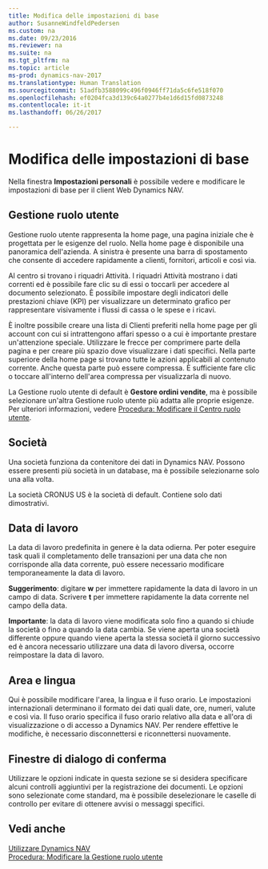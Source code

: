 ```yaml
---
title: Modifica delle impostazioni di base
author: SusanneWindfeldPedersen
ms.custom: na
ms.date: 09/23/2016
ms.reviewer: na
ms.suite: na
ms.tgt_pltfrm: na
ms.topic: article
ms-prod: dynamics-nav-2017
ms.translationtype: Human Translation
ms.sourcegitcommit: 51adfb3588099c496f0946ff71da5c6fe518f070
ms.openlocfilehash: ef0204fca3d139c64a0277b4e1d6d15fd0873248
ms.contentlocale: it-it
ms.lasthandoff: 06/26/2017

---
```


# <a name="changing-basic-settings"></a>Modifica delle impostazioni di base
Nella finestra **Impostazioni personali** è possibile vedere e modificare le impostazioni di base per il client Web Dynamics NAV.  

## <a name="role-center"></a>Gestione ruolo utente
Gestione ruolo utente rappresenta la home page, una pagina iniziale che è progettata per le esigenze del ruolo. Nella home page è disponibile una panoramica dell'azienda. A sinistra è presente una barra di spostamento che consente di accedere rapidamente a clienti, fornitori, articoli e così via.

Al centro si trovano i riquadri Attività. I riquadri Attività mostrano i dati correnti ed è possibile fare clic su di essi o toccarli per accedere al documento selezionato. È possibile impostare degli indicatori delle prestazioni chiave (KPI) per visualizzare un determinato grafico per rappresentare visivamente i flussi di cassa o le spese e i ricavi.

È inoltre possibile creare una lista di Clienti preferiti nella home page per gli account con cui si intrattengono affari spesso o a cui è importante prestare un'attenzione speciale. Utilizzare le frecce per comprimere parte della pagina e per creare più spazio dove visualizzare i dati specifici. Nella parte superiore della home page si trovano tutte le azioni applicabili al contenuto corrente. Anche questa parte può essere compressa. È sufficiente fare clic o toccare all'interno dell'area compressa per visualizzarla di nuovo.

La Gestione ruolo utente di default è **Gestore ordini vendite**, ma è possibile selezionare un'altra Gestione ruolo utente più adatta alle proprie esigenze. Per ulteriori informazioni, vedere [Procedura: Modificare il Centro ruolo utente](ui-change-role.md).

## <a name="company"></a>Società
Una società funziona da contenitore dei dati in Dynamics NAV. Possono essere presenti più società in un database, ma è possibile selezionarne solo una alla volta.

La società CRONUS US è la società di default. Contiene solo dati dimostrativi.   

## <a name="work-date"></a>Data di lavoro
La data di lavoro predefinita in genere è la data odierna. Per poter eseguire task quali il completamento delle transazioni per una data che non corrisponde alla data corrente, può essere necessario modificare temporaneamente la data di lavoro.

**Suggerimento**: digitare **w** per immettere rapidamente la data di lavoro in un campo di data. Scrivere **t** per immettere rapidamente la data corrente nel campo della data.

**Importante**: la data di lavoro viene modificata solo fino a quando si chiude la società o fino a quando la data cambia. Se viene aperta una società differente oppure quando viene aperta la stessa società il giorno successivo ed è ancora necessario utilizzare una data di lavoro diversa, occorre reimpostare la data di lavoro.

## <a name="region-and-language"></a>Area e lingua
Qui è possibile modificare l'area, la lingua e il fuso orario. Le impostazioni internazionali determinano il formato dei dati quali date, ore, numeri, valute e così via. Il fuso orario specifica il fuso orario relativo alla data e all'ora di visualizzazione o di accesso a Dynamics NAV. Per rendere effettive le modifiche, è necessario disconnettersi e riconnettersi nuovamente.

## <a name="confirmation-dialogs"></a>Finestre di dialogo di conferma
Utilizzare le opzioni indicate in questa sezione se si desidera specificare alcuni controlli aggiuntivi per la registrazione dei documenti. Le opzioni sono selezionate come standard, ma è possibile deselezionare le caselle di controllo per evitare di ottenere avvisi o messaggi specifici.

## <a name="see-also"></a>Vedi anche
[Utilizzare Dynamics NAV](ui-work-product.md)  
[Procedura: Modificare la Gestione ruolo utente](ui-change-role.md)  

